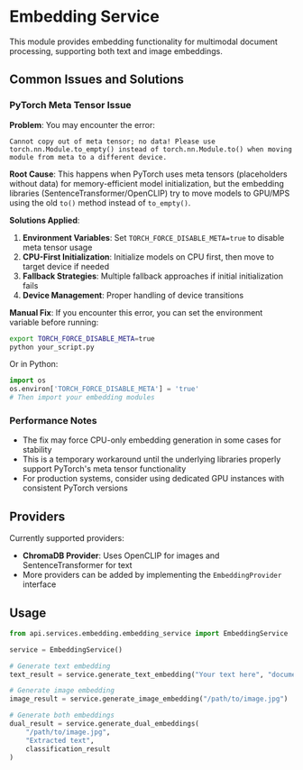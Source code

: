 # Embedding Service

This module provides embedding functionality for multimodal document processing, supporting both text and image embeddings.

## Common Issues and Solutions

### PyTorch Meta Tensor Issue

**Problem**: You may encounter the error: 
```
Cannot copy out of meta tensor; no data! Please use torch.nn.Module.to_empty() instead of torch.nn.Module.to() when moving module from meta to a different device.
```

**Root Cause**: This happens when PyTorch uses meta tensors (placeholders without data) for memory-efficient model initialization, but the embedding libraries (SentenceTransformer/OpenCLIP) try to move models to GPU/MPS using the old `to()` method instead of `to_empty()`.

**Solutions Applied**:

1. **Environment Variables**: Set `TORCH_FORCE_DISABLE_META=true` to disable meta tensor usage
2. **CPU-First Initialization**: Initialize models on CPU first, then move to target device if needed
3. **Fallback Strategies**: Multiple fallback approaches if initial initialization fails
4. **Device Management**: Proper handling of device transitions

**Manual Fix**: If you encounter this error, you can set the environment variable before running:
```bash
export TORCH_FORCE_DISABLE_META=true
python your_script.py
```

Or in Python:
```python
import os
os.environ['TORCH_FORCE_DISABLE_META'] = 'true'
# Then import your embedding modules
```

### Performance Notes

- The fix may force CPU-only embedding generation in some cases for stability
- This is a temporary workaround until the underlying libraries properly support PyTorch's meta tensor functionality
- For production systems, consider using dedicated GPU instances with consistent PyTorch versions

## Providers

Currently supported providers:
- **ChromaDB Provider**: Uses OpenCLIP for images and SentenceTransformer for text
- More providers can be added by implementing the `EmbeddingProvider` interface

## Usage

```python
from api.services.embedding.embedding_service import EmbeddingService

service = EmbeddingService()

# Generate text embedding
text_result = service.generate_text_embedding("Your text here", "document.pdf")

# Generate image embedding  
image_result = service.generate_image_embedding("/path/to/image.jpg")

# Generate both embeddings
dual_result = service.generate_dual_embeddings(
    "/path/to/image.jpg", 
    "Extracted text", 
    classification_result
)
``` 